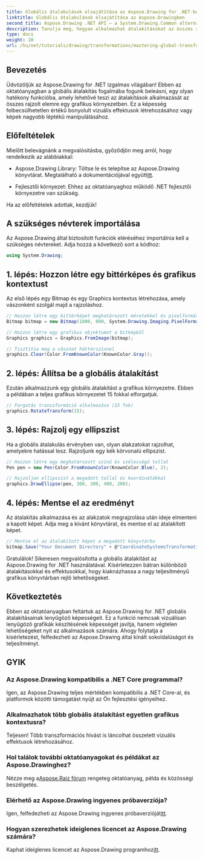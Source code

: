 ```yaml
---
title: Globális átalakulások elsajátítása az Aspose.Drawing for .NET-ben
linktitle: Globális átalakulások elsajátítása az Aspose.Drawingben
second_title: Aspose.Drawing .NET API – a System.Drawing.Common alternatívája
description: Tanulja meg, hogyan alkalmazhat átalakításokat az összes rajzolt elemre egy grafikai környezetben, lehetővé téve lenyűgöző vizuális effektusok létrehozását és a képek hatékony manipulálását.
type: docs
weight: 10
url: /hu/net/tutorials/drawing/transformations/mastering-global-transformations/
---
```

## Bevezetés

Üdvözöljük az Aspose.Drawing for .NET izgalmas világában! Ebben az oktatóanyagban a globális átalakítás fogalmába fogunk beleásni, egy olyan hatékony funkcióba, amely lehetővé teszi az átalakítások alkalmazását az összes rajzolt elemre egy grafikus környezetben. Ez a képesség felbecsülhetetlen értékű bonyolult vizuális effektusok létrehozásához vagy képek nagyobb léptékű manipulálásához.

## Előfeltételek

Mielőtt belevágnánk a megvalósításba, győződjön meg arról, hogy rendelkezik az alábbiakkal:

-  Aspose.Drawing Library: Töltse le és telepítse az Aspose.Drawing könyvtárat. Megtalálható a dokumentációjával együtt[itt](https://reference.aspose.com/drawing/net/).
  
- Fejlesztői környezet: Ehhez az oktatóanyaghoz működő .NET fejlesztői környezetre van szükség.

Ha az előfeltételek adottak, kezdjük!

## A szükséges névterek importálása

Az Aspose.Drawing által biztosított funkciók eléréséhez importálnia kell a szükséges névtereket. Adja hozzá a következő sort a kódhoz:

```csharp
using System.Drawing;
```

## 1. lépés: Hozzon létre egy bittérképes és grafikus kontextust

Az első lépés egy Bitmap és egy Graphics kontextus létrehozása, amely vászonként szolgál majd a rajzoláshoz.

```csharp
// Hozzon létre egy bittérképet meghatározott méretekkel és pixelformátummal
Bitmap bitmap = new Bitmap(1000, 800, System.Drawing.Imaging.PixelFormat.Format32bppPArgb);

// Hozzon létre egy grafikus objektumot a bitképből
Graphics graphics = Graphics.FromImage(bitmap);

// Tisztítsa meg a vásznat háttérszínnel
graphics.Clear(Color.FromKnownColor(KnownColor.Gray));
```

## 2. lépés: Állítsa be a globális átalakítást

Ezután alkalmazzunk egy globális átalakítást a grafikus környezetre. Ebben a példában a teljes grafikus környezetet 15 fokkal elforgatjuk.

```csharp
// Forgatás transzformáció alkalmazása (15 fok)
graphics.RotateTransform(15);
```

## 3. lépés: Rajzolj egy ellipszist

Ha a globális átalakulás érvényben van, olyan alakzatokat rajzolhat, amelyekre hatással lesz. Rajzoljunk egy kék körvonalú ellipszist.

```csharp
// Hozzon létre egy meghatározott színű és szélességű tollat
Pen pen = new Pen(Color.FromKnownColor(KnownColor.Blue), 2);

// Rajzoljon ellipszist a megadott tollal és koordinátákkal
graphics.DrawEllipse(pen, 300, 300, 400, 200);
```

## 4. lépés: Mentse el az eredményt

Az átalakítás alkalmazása és az alakzatok megrajzolása után ideje elmenteni a kapott képet. Adja meg a kívánt könyvtárat, és mentse el az átalakított képet.

```csharp
// Mentse el az átalakított képet a megadott könyvtárba
bitmap.Save("Your Document Directory" + @"CoordinateSystemsTransformations\GlobalTransformation_out.png");
```

Gratulálok! Sikeresen megvalósította a globális átalakítást az Aspose.Drawing for .NET használatával. Kísérletezzen bátran különböző átalakításokkal és effektusokkal, hogy kiaknázhassa a nagy teljesítményű grafikus könyvtárban rejlő lehetőségeket.

## Következtetés

Ebben az oktatóanyagban feltártuk az Aspose.Drawing for .NET globális átalakításainak lenyűgöző képességeit. Ez a funkció nemcsak vizuálisan lenyűgöző grafikák készítésének képességét javítja, hanem végtelen lehetőségeket nyit az alkalmazások számára. Ahogy folytatja a kísérletezést, felfedezheti az Aspose.Drawing által kínált sokoldalúságot és teljesítményt.

## GYIK

### Az Aspose.Drawing kompatibilis a .NET Core programmal?

Igen, az Aspose.Drawing teljes mértékben kompatibilis a .NET Core-al, és platformok közötti támogatást nyújt az Ön fejlesztési igényeihez.

### Alkalmazhatok több globális átalakítást egyetlen grafikus kontextusra?

Teljesen! Több transzformációs hívást is láncolhat összetett vizuális effektusok létrehozásához.

### Hol találok további oktatóanyagokat és példákat az Aspose.Drawinghez?

 Nézze meg a[Aspose.Rajz fórum](https://forum.aspose.com/c/diagram/17) rengeteg oktatóanyag, példa és közösségi beszélgetés.

### Elérhető az Aspose.Drawing ingyenes próbaverziója?

 Igen, felfedezheti az Aspose.Drawing ingyenes próbaverzióját[itt](https://releases.aspose.com/).

### Hogyan szerezhetek ideiglenes licencet az Aspose.Drawing számára?

 Kaphat ideiglenes licencet az Aspose.Drawing programhoz[itt](https://purchase.conholdate.com/temporary-license/).